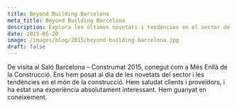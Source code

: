 ```yaml
---
title: Beyond Building Barcelona
meta_title: Beyond Building Barcelona
description: Explora les últimes novetats i tendències en el sector de la construcció al Saló Barcelona – Construmat 2015. Una experiència enriquidora per conèixer clients i proveïdors i estar al dia en aquest camp.
date: 2015-05-20
image: /images/blog/2015/beyond-building-barcelona.jpg
draft: false
---
```


De visita al Saló Barcelona – Construmat 2015, conegut com a Més Enllà de la Construcció. Ens hem posat al dia de les novetats del sector i les tendències en el món de la construcció. Hem saludat clients i proveïdors, i ha estat una experiència absolutament interessant. Hem guanyat en coneixement.
